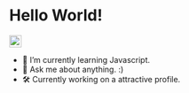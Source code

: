 <h1>Hello World!</h1>

<a href="https://www.linkedin.com/in/lirbre/">
  <img align-content="center" alt="lirbre's LinkedIn" width="22px" src="https://raw.githubusercontent.com/peterthehan/peterthehan/master/assets/linkedin.svg" />
</a>

- 🌱 I’m currently learning Javascript.
- 💬 Ask me about anything. :)
- 🛠 Currently working on a attractive profile.
